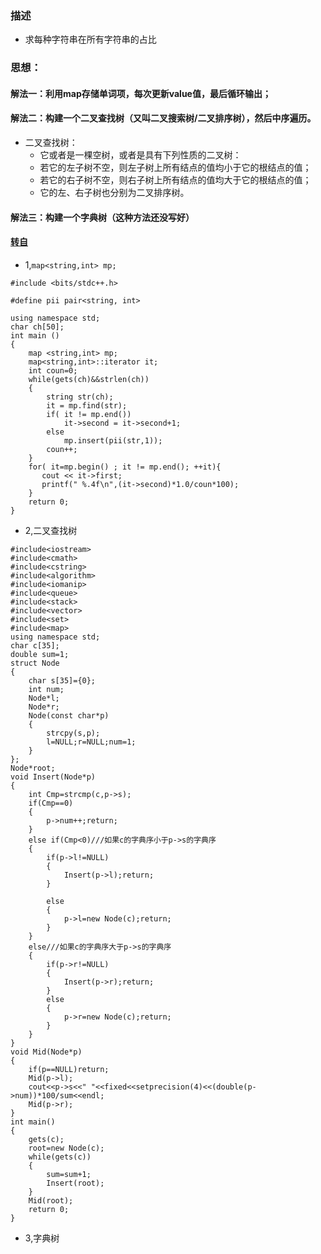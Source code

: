 ### 描述
* 求每种字符串在所有字符串的占比

### 思想：
#### 解法一：利用map存储单词项，每次更新value值，最后循环输出；
#### 解法二：构建一个二叉查找树（又叫二叉搜索树/二叉排序树），然后中序遍历。
* 二叉查找树：
  * 它或者是一棵空树，或者是具有下列性质的二叉树：
  * 若它的左子树不空，则左子树上所有结点的值均小于它的根结点的值；
  * 若它的右子树不空，则右子树上所有结点的值均大于它的根结点的值；
  * 它的左、右子树也分别为二叉排序树。

#### 解法三：构建一个字典树（这种方法还没写好）

#### [转自](https://blog.csdn.net/xxiaobaib/article/details/79465222)

* 1,```map<string,int> mp;```
```
#include <bits/stdc++.h>

#define pii pair<string, int>

using namespace std;
char ch[50];
int main ()
{
    map <string,int> mp;
    map<string,int>::iterator it;
    int coun=0;
    while(gets(ch)&&strlen(ch))
    {
        string str(ch);
        it = mp.find(str);
        if( it != mp.end())
            it->second = it->second+1;
        else
            mp.insert(pii(str,1));
        coun++;
    }
    for( it=mp.begin() ; it != mp.end(); ++it){
       cout << it->first;
       printf(" %.4f\n",(it->second)*1.0/coun*100);
    }
    return 0;
}

```

* 2,二叉查找树
```
#include<iostream>
#include<cmath>
#include<cstring>
#include<algorithm>
#include<iomanip>
#include<queue>
#include<stack>
#include<vector>
#include<set>
#include<map>
using namespace std;
char c[35];
double sum=1;
struct Node
{
	char s[35]={0};
	int num;
	Node*l;
	Node*r;
	Node(const char*p)
	{
		strcpy(s,p);
		l=NULL;r=NULL;num=1;
	}
};
Node*root;
void Insert(Node*p)
{
	int Cmp=strcmp(c,p->s);
	if(Cmp==0)
	{
		p->num++;return;
	}
	else if(Cmp<0)///如果c的字典序小于p->s的字典序
	{
		if(p->l!=NULL)
		{
			Insert(p->l);return;
		}
			
		else
		{
			p->l=new Node(c);return;
		}
	}
	else///如果c的字典序大于p->s的字典序
	{
		if(p->r!=NULL)
		{
			Insert(p->r);return;
		}
		else
		{
			p->r=new Node(c);return;
		}
	}
}
void Mid(Node*p)
{
	if(p==NULL)return;
	Mid(p->l);
	cout<<p->s<<" "<<fixed<<setprecision(4)<<(double(p->num))*100/sum<<endl;
	Mid(p->r);
}
int main()
{
	gets(c);
	root=new Node(c);
	while(gets(c))
	{
		sum=sum+1;
		Insert(root);
	}
	Mid(root);
	return 0;
}
```

* 3,字典树
```

```



